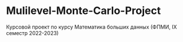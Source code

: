 # Mulilevel-Monte-Carlo-Project
Курсовой проект по курсу Математика больших данных (ФПМИ, IX семестр 2022-2023)
